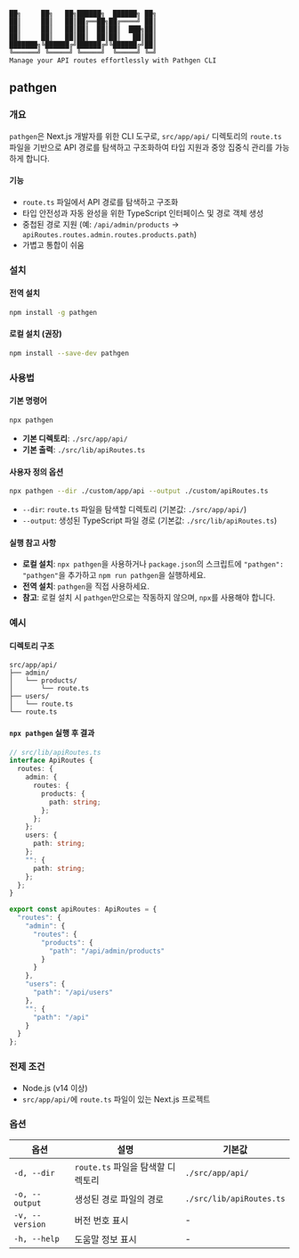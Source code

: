 ```
██╗     ██╗   ██╗██████╗  ██████╗ ██╗
██║     ██║   ██║██╔══██╗██╔════╝ ██║
██║     ██║   ██║██║  ██║██║  ███╗██║
██║     ██║   ██║██║  ██║██║   ██║██║
███████╗╚██████╔╝██████╔╝╚██████╔╝██║
╚══════╝ ╚═════╝ ╚═════╝  ╚═════╝ ╚═╝
Manage your API routes effortlessly with Pathgen CLI
```


## pathgen

### 개요
`pathgen`은 Next.js 개발자를 위한 CLI 도구로, `src/app/api/` 디렉토리의 `route.ts` 파일을 기반으로 API 경로를 탐색하고 구조화하여 타입 지원과 중앙 집중식 관리를 가능하게 합니다.

#### 기능
- `route.ts` 파일에서 API 경로를 탐색하고 구조화
- 타입 안전성과 자동 완성을 위한 TypeScript 인터페이스 및 경로 객체 생성
- 중첩된 경로 지원 (예: `/api/admin/products` → `apiRoutes.routes.admin.routes.products.path`)
- 가볍고 통합이 쉬움

### 설치
#### 전역 설치
```bash
npm install -g pathgen
```

#### 로컬 설치 (권장)
```bash
npm install --save-dev pathgen
```

### 사용법
#### 기본 명령어
```bash
npx pathgen
```
- **기본 디렉토리**: `./src/app/api/`
- **기본 출력**: `./src/lib/apiRoutes.ts`

#### 사용자 정의 옵션
```bash
npx pathgen --dir ./custom/app/api --output ./custom/apiRoutes.ts
```
- `--dir`: `route.ts` 파일을 탐색할 디렉토리 (기본값: `./src/app/api/`)
- `--output`: 생성된 TypeScript 파일 경로 (기본값: `./src/lib/apiRoutes.ts`)

#### 실행 참고 사항
- **로컬 설치**: `npx pathgen`을 사용하거나 `package.json`의 스크립트에 `"pathgen": "pathgen"`을 추가하고 `npm run pathgen`을 실행하세요.
- **전역 설치**: `pathgen`을 직접 사용하세요.
- **참고**: 로컬 설치 시 `pathgen`만으로는 작동하지 않으며, `npx`를 사용해야 합니다.

### 예시
#### 디렉토리 구조
```
src/app/api/
├── admin/
│   └── products/
│       └── route.ts
├── users/
│   └── route.ts
└── route.ts
```

#### `npx pathgen` 실행 후 결과
```typescript
// src/lib/apiRoutes.ts
interface ApiRoutes {
  routes: {
    admin: {
      routes: {
        products: {
          path: string;
        };
      };
    };
    users: {
      path: string;
    };
    "": {
      path: string;
    };
  };
}

export const apiRoutes: ApiRoutes = {
  "routes": {
    "admin": {
      "routes": {
        "products": {
          "path": "/api/admin/products"
        }
      }
    },
    "users": {
      "path": "/api/users"
    },
    "": {
      "path": "/api"
    }
  }
};
```

### 전제 조건
- Node.js (v14 이상)
- `src/app/api/`에 `route.ts` 파일이 있는 Next.js 프로젝트

### 옵션
| 옵션           | 설명                                     | 기본값                |
|----------------|------------------------------------------|-----------------------|
| `-d, --dir`    | `route.ts` 파일을 탐색할 디렉토리         | `./src/app/api/`      |
| `-o, --output` | 생성된 경로 파일의 경로                  | `./src/lib/apiRoutes.ts` |
| `-v, --version`| 버전 번호 표시                           | -                     |
| `-h, --help`   | 도움말 정보 표시                         | -                     |
